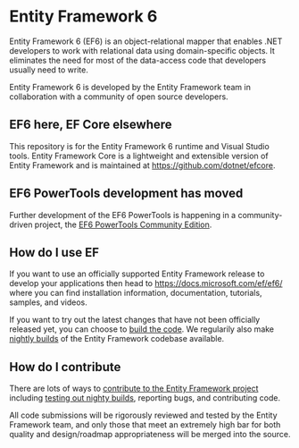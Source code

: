 # Entity Framework 6

Entity Framework 6 (EF6) is an object-relational mapper that enables .NET developers to work with relational data using domain-specific objects. It eliminates the need for most of the data-access code that developers usually need to write.

Entity Framework 6 is developed by the Entity Framework team in collaboration with a community of open source developers.

## EF6 here, EF Core elsewhere

This repository is for the Entity Framework 6 runtime and Visual Studio tools. Entity Framework Core is a lightweight and extensible version of Entity Framework and is maintained at https://github.com/dotnet/efcore.

## EF6 PowerTools development has moved

Further development of the EF6 PowerTools is happening in a community-driven project, the [EF6 PowerTools Community Edition](https://github.com/ErikEJ/EntityFramework6PowerTools).

## How do I use EF

If you want to use an officially supported Entity Framework release to develop your applications then head to https://docs.microsoft.com/ef/ef6/ where you can find installation information, documentation, tutorials, samples, and videos.

If you want to try out the latest changes that have not been officially released yet, you can choose to [build the code](https://github.com/dotnet/ef6/wiki/Building-the-Runtime). We regularily also make [nightly builds](https://github.com/dotnet/ef6/wiki/Nightly-Builds) of the Entity Framework codebase available.

## How do I contribute

There are lots of ways to [contribute to the Entity Framework project](https://github.com/dotnet/ef6/wiki/Contributing) including [testing out nighty builds](https://github.com//blob/master/docs/DailyBuilds.md), reporting bugs, and contributing code.

All code submissions will be rigorously reviewed and tested by the Entity Framework team, and only those that meet an extremely high bar for both quality and design/roadmap appropriateness will be merged into the source.

